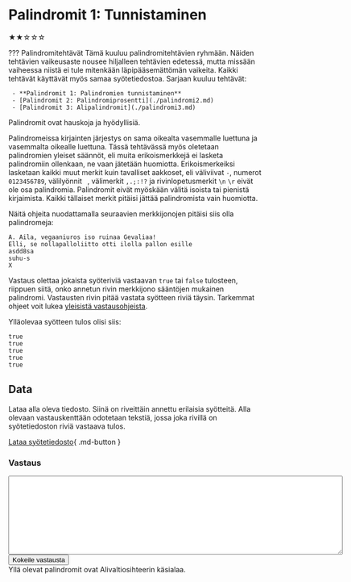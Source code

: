 # Palindromit 1: Tunnistaminen
★★☆☆☆

??? Palindromitehtävät
    Tämä kuuluu palindromitehtävien ryhmään. Näiden tehtävien vaikeusaste nousee hiljalleen tehtävien edetessä, mutta missään vaiheessa niistä ei tule mitenkään läpipääsemättömän vaikeita. Kaikki tehtävät käyttävät myös samaa syötetiedostoa. Sarjaan kuuluu tehtävät:

     - **Palindromit 1: Palindromien tunnistaminen**
     - [Palindromit 2: Palindromiprosentti](./palindromi2.md)
     - [Palindromit 3: Alipalindromit](./palindromi3.md)

Palindromit ovat hauskoja ja hyödyllisiä.

Palindromeissa kirjainten järjestys on sama oikealta vasemmalle luettuna ja vasemmalta oikealle luettuna. Tässä tehtävässä myös oletetaan palindromien yleiset säännöt, eli muita erikoismerkkejä ei lasketa palindromiin ollenkaan, ne vaan jätetään huomiotta. Erikoismerkeiksi lasketaan kaikki muut merkit kuin tavalliset aakkoset, eli väliviivat `-`, numerot `0123456789`, välilyönnit ` `, välimerkit `,.;:!?` ja rivinlopetusmerkit `\n` `\r` eivät ole osa palindromia. Palindromit eivät myöskään välitä isoista tai pienistä kirjaimista. Kaikki tällaiset merkit pitäisi jättää palindromista vain huomiotta.

Näitä ohjeita nuodattamalla seuraavien merkkijonojen pitäisi siis olla palindromeja:

```
A. Aila, vegaaniuros iso ruinaa Gevaliaa!
Elli, se nollapalloliitto otti ilolla pallon esille
asdd8sa  
suhu-s
X
```

Vastaus olettaa jokaista syöteriviä vastaavan `true` tai `false` tulosteen, riippuen siitä, onko annetun rivin merkkijono sääntöjen mukainen palindromi. Vastausten rivin pitää vastata syötteen riviä täysin. Tarkemmat ohjeet voit lukea [yleisistä vastausohjeista](../arviointi.md). 

Ylläolevaa syötteen tulos olisi siis:

```
true
true
true
true
true
```



## Data

Lataa alla oleva tiedosto. Siinä on riveittäin annettu erilaisia syötteitä. Alla olevaan vastauskenttään odotetaan tekstiä, jossa joka rivillä on syötetiedoston riviä vastaava tulos.

[Lataa syötetiedosto](../syotteet/palindromi_input.txt){ .md-button }


### Vastaus

<textarea rows="10" cols="80" id="tulos"></textarea>
<div id="vastausalue">
    <button class="md-button md-button--primary" id="submit_button">Kokeile vastausta</button>
    <div style="display: none;" id="vastaustiedosto">../../syotteet/palindromi_output.txt</div>
    <div style="display: none;" id="tehtavatiedosto">../../syotteet/palindromi_input.txt</div>
    <div style="text_color: red" id="virhelista"></div>
</div>

<div markdown class="pikkuprantti">
Yllä olevat palindromit ovat Alivaltiosihteerin käsialaa.
</div>